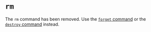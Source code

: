 # `rm`

The `rm` command has been removed. Use the [`forget` command](forget.md) or the
[`destroy` command](destroy.md) instead.

